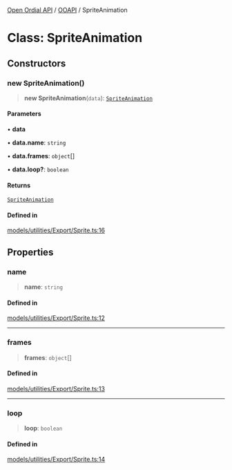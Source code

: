 [Open Ordial API](../../README.md) / [OOAPI](../README.md) / SpriteAnimation

# Class: SpriteAnimation

## Constructors

### new SpriteAnimation()

> **new SpriteAnimation**(`data`): [`SpriteAnimation`](SpriteAnimation.md)

#### Parameters

• **data**

• **data.name**: `string`

• **data.frames**: `object`[]

• **data.loop?**: `boolean`

#### Returns

[`SpriteAnimation`](SpriteAnimation.md)

#### Defined in

[models/utilities/Export/Sprite.ts:16](https://github.com/sagaverse-io/SagaverseOrdinalAPI/blob/90d228bc8061a836e19a66b3b1e83f3192c2e482/src/models/utilities/Export/Sprite.ts#L16)

## Properties

### name

> **name**: `string`

#### Defined in

[models/utilities/Export/Sprite.ts:12](https://github.com/sagaverse-io/SagaverseOrdinalAPI/blob/90d228bc8061a836e19a66b3b1e83f3192c2e482/src/models/utilities/Export/Sprite.ts#L12)

***

### frames

> **frames**: `object`[]

#### Defined in

[models/utilities/Export/Sprite.ts:13](https://github.com/sagaverse-io/SagaverseOrdinalAPI/blob/90d228bc8061a836e19a66b3b1e83f3192c2e482/src/models/utilities/Export/Sprite.ts#L13)

***

### loop

> **loop**: `boolean`

#### Defined in

[models/utilities/Export/Sprite.ts:14](https://github.com/sagaverse-io/SagaverseOrdinalAPI/blob/90d228bc8061a836e19a66b3b1e83f3192c2e482/src/models/utilities/Export/Sprite.ts#L14)
